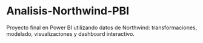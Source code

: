 # Analisis-Northwind-PBI
Proyecto final en Power BI utilizando datos de Northwind: transformaciones, modelado, visualizaciones y dashboard interactivo.
